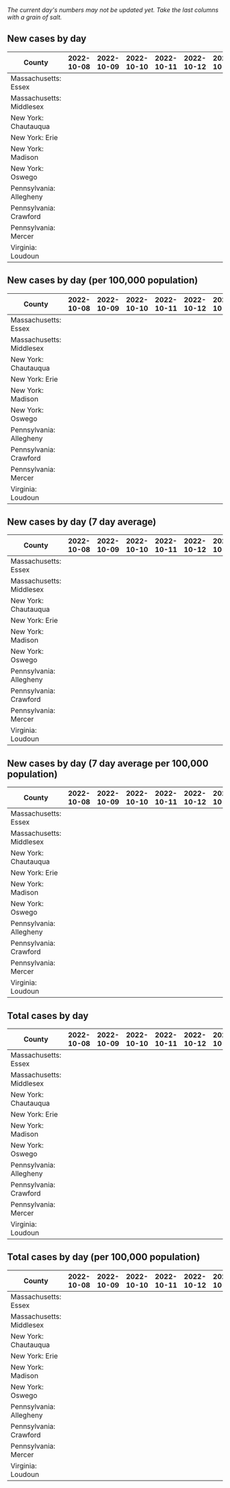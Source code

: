 _The current day's numbers may not be updated yet. Take the last columns with a grain of salt._
## New cases by day

| County | 2022-10-08 | 2022-10-09 | 2022-10-10 | 2022-10-11 | 2022-10-12 | 2022-10-13 | 2022-10-14 |
| --- | --- | --- | --- | --- | --- | --- | --- |
| Massachusetts: Essex |  |  |  |  |  |  |  |
| Massachusetts: Middlesex |  |  |  |  |  |  |  |
| New York: Chautauqua |  |  |  |  |  |  |  |
| New York: Erie |  |  |  |  |  |  |  |
| New York: Madison |  |  |  |  |  |  |  |
| New York: Oswego |  |  |  |  |  |  |  |
| Pennsylvania: Allegheny |  |  |  |  |  |  |  |
| Pennsylvania: Crawford |  |  |  |  |  |  |  |
| Pennsylvania: Mercer |  |  |  |  |  |  |  |
| Virginia: Loudoun |  |  |  |  |  |  |  |

## New cases by day (per 100,000 population)

| County | 2022-10-08 | 2022-10-09 | 2022-10-10 | 2022-10-11 | 2022-10-12 | 2022-10-13 | 2022-10-14 |
| --- | --- | --- | --- | --- | --- | --- | --- |
| Massachusetts: Essex |  |  |  |  |  |  |  |
| Massachusetts: Middlesex |  |  |  |  |  |  |  |
| New York: Chautauqua |  |  |  |  |  |  |  |
| New York: Erie |  |  |  |  |  |  |  |
| New York: Madison |  |  |  |  |  |  |  |
| New York: Oswego |  |  |  |  |  |  |  |
| Pennsylvania: Allegheny |  |  |  |  |  |  |  |
| Pennsylvania: Crawford |  |  |  |  |  |  |  |
| Pennsylvania: Mercer |  |  |  |  |  |  |  |
| Virginia: Loudoun |  |  |  |  |  |  |  |

## New cases by day (7 day average)

| County | 2022-10-08 | 2022-10-09 | 2022-10-10 | 2022-10-11 | 2022-10-12 | 2022-10-13 | 2022-10-14 |
| --- | --- | --- | --- | --- | --- | --- | --- |
| Massachusetts: Essex |  |  |  |  |  |  |  |
| Massachusetts: Middlesex |  |  |  |  |  |  |  |
| New York: Chautauqua |  |  |  |  |  |  |  |
| New York: Erie |  |  |  |  |  |  |  |
| New York: Madison |  |  |  |  |  |  |  |
| New York: Oswego |  |  |  |  |  |  |  |
| Pennsylvania: Allegheny |  |  |  |  |  |  |  |
| Pennsylvania: Crawford |  |  |  |  |  |  |  |
| Pennsylvania: Mercer |  |  |  |  |  |  |  |
| Virginia: Loudoun |  |  |  |  |  |  |  |

## New cases by day (7 day average per 100,000 population)

| County | 2022-10-08 | 2022-10-09 | 2022-10-10 | 2022-10-11 | 2022-10-12 | 2022-10-13 | 2022-10-14 |
| --- | --- | --- | --- | --- | --- | --- | --- |
| Massachusetts: Essex |  |  |  |  |  |  |  |
| Massachusetts: Middlesex |  |  |  |  |  |  |  |
| New York: Chautauqua |  |  |  |  |  |  |  |
| New York: Erie |  |  |  |  |  |  |  |
| New York: Madison |  |  |  |  |  |  |  |
| New York: Oswego |  |  |  |  |  |  |  |
| Pennsylvania: Allegheny |  |  |  |  |  |  |  |
| Pennsylvania: Crawford |  |  |  |  |  |  |  |
| Pennsylvania: Mercer |  |  |  |  |  |  |  |
| Virginia: Loudoun |  |  |  |  |  |  |  |

## Total cases by day

| County | 2022-10-08 | 2022-10-09 | 2022-10-10 | 2022-10-11 | 2022-10-12 | 2022-10-13 | 2022-10-14 |
| --- | --- | --- | --- | --- | --- | --- | --- |
| Massachusetts: Essex |  |  |  |  |  |  | 240895 |
| Massachusetts: Middlesex |  |  |  |  |  |  | 409142 |
| New York: Chautauqua |  |  |  |  |  |  | 27900 |
| New York: Erie |  |  |  |  |  |  | 254407 |
| New York: Madison |  |  |  |  |  |  | 15932 |
| New York: Oswego |  |  |  |  |  |  | 32546 |
| Pennsylvania: Allegheny |  |  |  |  |  |  | 320559 |
| Pennsylvania: Crawford |  |  |  |  |  |  | 23233 |
| Pennsylvania: Mercer |  |  |  |  |  |  | 26726 |
| Virginia: Loudoun |  |  |  |  |  |  | 89355 |

## Total cases by day (per 100,000 population)

| County | 2022-10-08 | 2022-10-09 | 2022-10-10 | 2022-10-11 | 2022-10-12 | 2022-10-13 | 2022-10-14 |
| --- | --- | --- | --- | --- | --- | --- | --- |
| Massachusetts: Essex |  |  |  |  |  |  | 30530.4 |
| Massachusetts: Middlesex |  |  |  |  |  |  | 25385.8 |
| New York: Chautauqua |  |  |  |  |  |  | 21985.3 |
| New York: Erie |  |  |  |  |  |  | 27692.0 |
| New York: Madison |  |  |  |  |  |  | 22458.1 |
| New York: Oswego |  |  |  |  |  |  | 26653.2 |
| Pennsylvania: Allegheny |  |  |  |  |  |  | 26360.8 |
| Pennsylvania: Crawford |  |  |  |  |  |  | 27452.8 |
| Pennsylvania: Mercer |  |  |  |  |  |  | 24424.3 |
| Virginia: Loudoun |  |  |  |  |  |  | 21607.4 |
